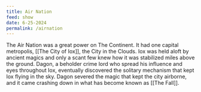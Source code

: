 ```yaml
---
title: Air Nation
feed: show
date: 6-25-2024
permalink: /airnation
---
```


The Air Nation was a great power on The Continent.
It had one capital metropolis, [[The City of Iox]], the City in the Clouds.
Iox was held aloft by ancient magics and only a scant few knew how it was stabilized miles above the ground.
Dagon, a beholder crime lord who spread his influence and eyes throughout Iox, eventually discovered the solitary mechanism that kept Iox flying in the sky. 
Dagon severed the magic that kept the city airborne, and it came crashing down in what has become known as [[The Fall]].